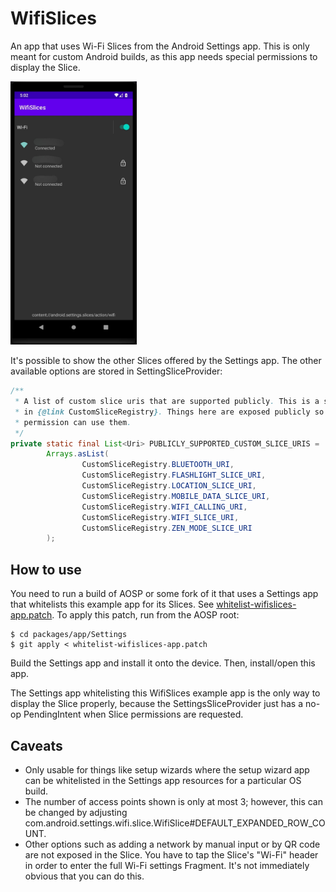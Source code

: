 # WifiSlices
An app that uses Wi-Fi Slices from the Android Settings app. This is only meant for custom Android
builds, as this app needs special permissions to display the Slice.

<img width="40%" src="./images/wifislices_example.jpeg">

It's possible to show the other Slices offered by the Settings app. The other available options are
stored in SettingSliceProvider:

```java
/**
 * A list of custom slice uris that are supported publicly. This is a subset of slices defined
 * in {@link CustomSliceRegistry}. Things here are exposed publicly so all clients with proper
 * permission can use them.
 */
private static final List<Uri> PUBLICLY_SUPPORTED_CUSTOM_SLICE_URIS =
        Arrays.asList(
                CustomSliceRegistry.BLUETOOTH_URI,
                CustomSliceRegistry.FLASHLIGHT_SLICE_URI,
                CustomSliceRegistry.LOCATION_SLICE_URI,
                CustomSliceRegistry.MOBILE_DATA_SLICE_URI,
                CustomSliceRegistry.WIFI_CALLING_URI,
                CustomSliceRegistry.WIFI_SLICE_URI,
                CustomSliceRegistry.ZEN_MODE_SLICE_URI
        );
```

## How to use
You need to run a build of AOSP or some fork of it that uses a Settings app that whitelists this
example app for its Slices. See [whitelist-wifislices-app.patch](whitelist-wifislices-app.patch).
To apply this patch, run from the AOSP root:

    $ cd packages/app/Settings
    $ git apply < whitelist-wifislices-app.patch

Build the Settings app and install it onto the device. Then, install/open this app.

The Settings app whitelisting this WifiSlices example app is the only way to display the Slice
properly, because the SettingsSliceProvider just has a no-op PendingIntent when Slice permissions
are requested.

## Caveats
* Only usable for things like setup wizards where the setup wizard app can be whitelisted in the
  Settings app resources for a particular OS build.
* The number of access points shown is only at most 3; however, this can be changed by adjusting
  com.android.settings.wifi.slice.WifiSlice#DEFAULT_EXPANDED_ROW_COUNT.
* Other options such as adding a network by manual input or by QR code are not exposed in the Slice.
  You have to tap the Slice's "Wi-Fi" header in order to enter the full Wi-Fi settings Fragment.
  It's not immediately obvious that you can do this.
